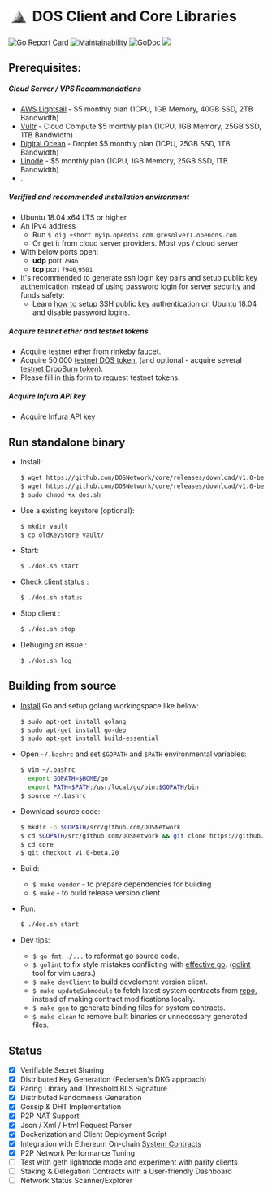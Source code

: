 # <img align="center" width=40 src="media/logo-white.jpg"> DOS Client and Core Libraries
[![Go Report Card](https://goreportcard.com/badge/github.com/DOSNetwork/core)](https://goreportcard.com/report/github.com/DOSNetwork/core)
[![Maintainability](https://api.codeclimate.com/v1/badges/a2eb5767f8984835fb3b/maintainability)](https://codeclimate.com/github/DOSNetwork/core/maintainability)
[![GoDoc](https://godoc.org/github.com/DOSNetwork/core?status.svg)](https://godoc.org/github.com/DOSNetwork/core)
[![](https://img.shields.io/static/v1.svg?label=chat&message=Telegram&color=brightgreen)](https://t.me/joinchat/KhcP5BQXgWLyojui9BCGfQ)


## Prerequisites:
##### Cloud Server / VPS Recommendations
- [AWS Lightsail](https://aws.amazon.com/lightsail/pricing/?opdp1=pricing) - $5 monthly plan (1CPU, 1GB Memory, 40GB SSD, 2TB Bandwidth)
- [Vultr](https://www.vultr.com/?ref=7806004-4F) - Cloud Compute $5 monthly plan (1CPU, 1GB Memory, 25GB SSD, 1TB Bandwidth)
- [Digital Ocean](https://m.do.co/c/a912bdc08b78) - Droplet $5 monthly plan (1CPU, 25GB SSD, 1TB Bandwidth)
- [Linode](https://www.linode.com/?r=35c0c22d412b3fc8bd98b4c7c6f5ac42ae3bc2e2) - $5 monthly plan (1CPU, 1GB Memory, 25GB SSD, 1TB Bandwidth)
- .

##### Verified and recommended installation environment
- Ubuntu 18.04 x64 LTS or higher 
- An IPv4 address
  - Run `$ dig +short myip.opendns.com @resolver1.opendns.com`
  - Or get it from cloud server providers. Most vps / cloud server 
- With below ports open:
  - **udp** port `7946`
  - **tcp** port `7946`,`9501`
- It's recommended to generate ssh login key pairs and setup public key authentication instead of using password login for server security and funds safety:
  - Learn [how to](https://www.digitalocean.com/community/tutorials/how-to-set-up-ssh-keys-on-ubuntu-1604) setup SSH public key authentication on Ubuntu 18.04 and disable password logins.


##### Acquire testnet ether and testnet tokens
- Acquire testnet ether from rinkeby [faucet](https://faucet.rinkeby.io/).
- Acquire 50,000 [testnet DOS token](https://rinkeby.etherscan.io/address/0x214e79c85744cd2ebbc64ddc0047131496871bee), (and optional - acquire several [testnet DropBurn token](https://rinkeby.etherscan.io/address/0x9bfe8f5749d90eb4049ad94cc4de9b6c4c31f822)).
- Please fill in [this](https://docs.google.com/forms/d/e/1FAIpQLSdiWuVdyxpVozEC0uWZIj9HCBX9COBYFj8Dxp2C2qX4Qv5U9g/viewform) form to request testnet tokens.

##### Acquire Infura API key
- [Acquire Infura API key](https://ethereumico.io/knowledge-base/infura-api-key-guide/)

## Run standalone binary
- Install:
    ```sh
    $ wget https://github.com/DOSNetwork/core/releases/download/v1.0-beta.23/config.json
    $ wget https://github.com/DOSNetwork/core/releases/download/v1.0-beta.23/dos.sh
    $ sudo chmod +x dos.sh
    ```
- Use a existing keystore (optional):
    ```sh
    $ mkdir vault
    $ cp oldKeyStore vault/
    ```
- Start:
    ```sh
    $ ./dos.sh start
    ```
- Check client status :
    ```sh
    $ ./dos.sh status
    ```
- Stop client :
    ```sh
    $ ./dos.sh stop
    ```
- Debuging an issue :
    ```sh
    $ ./dos.sh log
    ```

## Building from source
- [Install](https://golang.org/doc/install) Go and setup golang workingspace like below:
    ```sh
    $ sudo apt-get install golang 
    $ sudo apt-get install go-dep 
    $ sudo apt-get install build-essential
    ```
    
- Open `~/.bashrc` and set `$GOPATH` and `$PATH` environmental variables:
    ```sh
    $ vim ~/.bashrc
      export GOPATH=$HOME/go
      export PATH=$PATH:/usr/local/go/bin:$GOPATH/bin
    $ source ~/.bashrc
    ```

- Download source code:
    ```sh
    $ mkdir -p $GOPATH/src/github.com/DOSNetwork
    $ cd $GOPATH/src/github.com/DOSNetwork && git clone https://github.com/DOSNetwork/core.git
    $ cd core
    $ git checkout v1.0-beta.20
    ```

- Build:
  - `$ make vendor` - to prepare dependencies for building 
  - `$ make` - to build release version client

- Run:
    ```sh
    $ ./dos.sh start
    ```

- Dev tips:
  - `$ go fmt ./...` to reformat go source code.
  - `$ golint` to fix style mistakes conflicting with [effective go](https://golang.org/doc/effective_go.html). ([golint](https://github.com/golang/lint) tool for vim users.)
  - `$ make devClient` to build develoment version client.
  - `$ make updateSubmodule` to fetch latest system contracts from [repo](https://github.com/DOSNetwork/eth-contracts), instead of making contract modifications locally.
  - `$ make gen` to generate binding files for system contracts.
  - `$ make clean` to remove built binaries or unnecessary generated files.

## Status
- [x] Verifiable Secret Sharing
- [x] Distributed Key Generation (Pedersen's DKG approach)
- [x] Paring Library and Threshold BLS Signature
- [x] Distributed Randomness Generation
- [x] Gossip & DHT Implementation
- [x] P2P NAT Support
- [x] Json / Xml / Html Request Parser
- [x] Dockerization and Client Deployment Script
- [x] Integration with Ethereum On-chain [System Contracts](https://github.com/DOSNetwork/eth-contracts)
- [x] P2P Network Performance Tuning
- [ ] Test with geth lightnode mode and experiment with parity clients
- [ ] Staking & Delegation Contracts with a User-friendly Dashboard
- [ ] Network Status Scanner/Explorer
